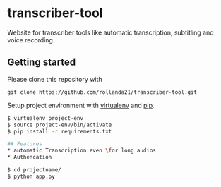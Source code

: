 # transcriber-tool
Website for transcriber tools like automatic transcription, subtitling and voice recording.

## Getting started
Please clone this repository with
```
git clone https://github.com/rollanda21/transcriber-tool.git
```
Setup project environment with [virtualenv](https://virtualenv.pypa.io) and [pip](https://pip.pypa.io).

```bash
$ virtualenv project-env
$ source project-env/bin/activate
$ pip install -r requirements.txt

## Features
* automatic Transcription even \for long audios
* Authencation

$ cd projectname/
$ python app.py
```
